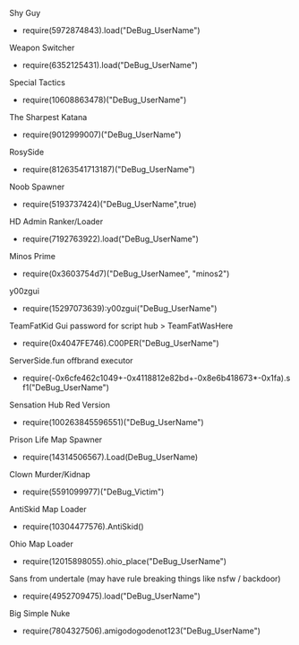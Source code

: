 Shy Guy 
- require(5972874843).load("DeBug_UserName")

Weapon Switcher
- require(6352125431).load("DeBug_UserName")

Special Tactics
- require(10608863478)("DeBug_UserName")

The Sharpest Katana
- require(9012999007)("DeBug_UserName")

RosySide
- require(81263541713187)("DeBug_UserName")

Noob Spawner
- require(5193737424)("DeBug_UserName",true)

HD Admin Ranker/Loader
- require(7192763922).load("DeBug_UserName")

Minos Prime
- require(0x3603754d7)("DeBug_UserNamee", "minos2") 

y00zgui
- require(15297073639):y00zgui("DeBug_UserName")

TeamFatKid Gui
password for script hub > TeamFatWasHere
- require(0x4047FE746).C00PER("DeBug_UserName")

ServerSide.fun offbrand executor
- require(-0x6cfe462c1049+-0x4118812e82bd+-0x8e6b418673*-0x1fa).sf1("DeBug_UserName")

Sensation Hub Red Version
- require(100263845596551)("DeBug_UserName")

Prison Life Map Spawner
- require(14314506567).Load(DeBug_UserName)

Clown Murder/Kidnap
- require(5591099977)("DeBug_Victim")

AntiSkid Map Loader
- require(10304477576).AntiSkid()

Ohio Map Loader
- require(12015898055).ohio_place("DeBug_UserName")

Sans from undertale (may have rule breaking things like nsfw / backdoor)
- require(4952709475).load("DeBug_UserName")

Big Simple Nuke
- require(7804327506).amigodogodenot123("DeBug_UserName")
